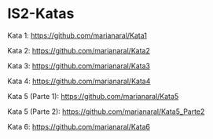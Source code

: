 # IS2-Katas

Kata 1: https://github.com/marianaral/Kata1

Kata 2: https://github.com/marianaral/Kata2

Kata 3: https://github.com/marianaral/Kata3

Kata 4: https://github.com/marianaral/Kata4

Kata 5 (Parte 1): https://github.com/marianaral/Kata5

Kata 5 (Parte 2): https://github.com/marianaral/Kata5_Parte2

Kata 6: https://github.com/marianaral/Kata6
